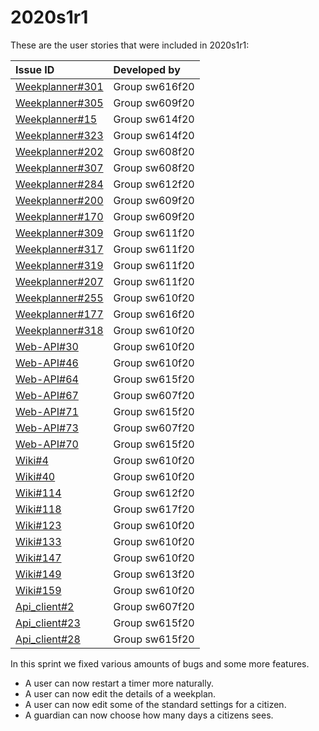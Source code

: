 # 2020s1r1

These are the user stories that were included in 2020s1r1:

| Issue ID | Developed by |
| :--- | :--- |
|[Weekplanner#301](https://github.com/aau-giraf/weekplanner/issues/310)     |Group sw616f20|
|[Weekplanner#305](https://github.com/aau-giraf/weekplanner/issues/305)     |Group sw609f20|
|[Weekplanner#15](https://github.com/aau-giraf/weekplanner/issues/15)       |Group sw614f20|
|[Weekplanner#323](https://github.com/aau-giraf/weekplanner/issues/323)     |Group sw614f20|
|[Weekplanner#202](https://github.com/aau-giraf/weekplanner/issues/202)     |Group sw608f20|
|[Weekplanner#307](https://github.com/aau-giraf/weekplanner/issues/307)     |Group sw608f20|
|[Weekplanner#284](https://github.com/aau-giraf/weekplanner/issues/284)     |Group sw612f20|
|[Weekplanner#200](https://github.com/aau-giraf/weekplanner/issues/200)     |Group sw609f20|
|[Weekplanner#170](https://github.com/aau-giraf/weekplanner/issues/170)     |Group sw609f20|
|[Weekplanner#309](https://github.com/aau-giraf/weekplanner/issues/309)     |Group sw611f20|
|[Weekplanner#317](https://github.com/aau-giraf/weekplanner/issues/317)     |Group sw611f20|
|[Weekplanner#319](https://github.com/aau-giraf/weekplanner/issues/319)     |Group sw611f20|
|[Weekplanner#207](https://github.com/aau-giraf/weekplanner/issues/207)     |Group sw611f20|
|[Weekplanner#255](https://github.com/aau-giraf/weekplanner/issues/255)     |Group sw610f20|
|[Weekplanner#177](https://github.com/aau-giraf/weekplanner/issues/177)     |Group sw616f20|
|[Weekplanner#318](https://github.com/aau-giraf/weekplanner/issues/318)     |Group sw610f20|
|[Web-API#30](https://github.com/aau-giraf/web-api/issues/30)               |Group sw610f20|
|[Web-API#46](https://github.com/aau-giraf/web-api/issues/46)               |Group sw610f20|
|[Web-API#64](https://github.com/aau-giraf/web-api/issues/64)               |Group sw615f20|
|[Web-API#67](https://github.com/aau-giraf/web-api/issues/67)               |Group sw607f20|
|[Web-API#71](https://github.com/aau-giraf/web-api/issues/71)               |Group sw615f20|
|[Web-API#73](https://github.com/aau-giraf/web-api/issues/73)               |Group sw607f20|
|[Web-API#70](https://github.com/aau-giraf/web-api/issues/70)               |Group sw615f20|
|[Wiki#4](https://github.com/aau-giraf/wiki/issues/4)                       |Group sw610f20|
|[Wiki#40](https://github.com/aau-giraf/wiki/issues/40)                     |Group sw610f20|
|[Wiki#114](https://github.com/aau-giraf/wiki/issues/114)                   |Group sw612f20|
|[Wiki#118](https://github.com/aau-giraf/wiki/issues/118)                   |Group sw617f20|
|[Wiki#123](https://github.com/aau-giraf/wiki/issues/123)                   |Group sw610f20|
|[Wiki#133](https://github.com/aau-giraf/wiki/issues/133)                   |Group sw610f20|
|[Wiki#147](https://github.com/aau-giraf/wiki/issues/147)                   |Group sw610f20|
|[Wiki#149](https://github.com/aau-giraf/wiki/issues/149)                   |Group sw613f20|
|[Wiki#159](https://github.com/aau-giraf/wiki/issues/159)                   |Group sw610f20|
|[Api_client#2](https://github.com/aau-giraf/api_client/issues/2)           |Group sw607f20|
|[Api_client#23](https://github.com/aau-giraf/api_client/issues/23)         |Group sw615f20|
|[Api_client#28](https://github.com/aau-giraf/api_client/issues/28)         |Group sw615f20|

In this sprint we fixed various amounts of bugs and some more features.

* A user can now restart a timer more naturally.
* A user can now edit the details of a weekplan.
* A user can now edit some of the standard settings for a citizen.
* A guardian can now choose how many days a citizens sees.